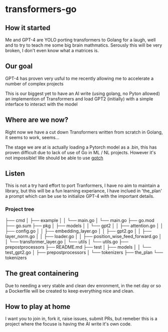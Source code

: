 # transformers-go

## How it started
Me and GPT-4 are YOLO porting transformers to Golang for a laugh, well and to try to teach me some big brain mathmatics.
Serously this will be very broken, I don't even know what a matrices is.

## Our goal
GPT-4 has proven very usful to me recently allowing me to accelerate a number of complex projects 

This is our biggest yet to have an AI write (using golang, no Pyton allowed) an implemention of Transformers and load GPT2 (initially) with a simple interface to interact with the model

## Where are we now?

Right now we have a cut down Transformers written from scratch in Golang, it seems to work, seems...

The stage we are at is actually loading a Pytorch model as a .bin, this has proven difficult due to lack of use of Go in ML / NL projects. However it's not impossible! We should be able to use [gotch](https://github.com/sugarme/gotch)

## Listen

This is not a try hard effort to port Tranformers, I have no aim to maintain a library, but this will be a fun learning experiance, I have inclued in 'the_plan' a prompt which can be use to initialize GPT-4 with the important details.

### Project tree

├── cmd
│   ├── example
│   │   └── main.go
│   └── main.go
├── go.mod
├── go.sum
├── pkg
│   ├── models
│   │   └── gpt2
│   │       ├── attention.go
│   │       ├── config.go
│   │       ├── embedding_layer.go
│   │       ├── gpt2.go
│   │       ├── layer_norm.go
│   │       ├── loader.go
│   │       ├── position_wise_feed_forward.go
│   │       └── transformer_layer.go
│   └── utils
│       └── utils.go
├── prepostprocessors
├── README.md
├── test
│   ├── models
│   │   └── test_gpt2.go
│   ├── prepostprocessors
│   └── tokenizers
├── the_plan
└── tokenizers

## The great containering

Due to needing a very stable and clean dev enronment, in the net day or so a Dockerfile will be created to keep everything nice and clean.

## How to play at home

I want you to join in, fork it, raise issues, submit PRs, but remeber this is a project where the focuse is having the AI write it's own code.
